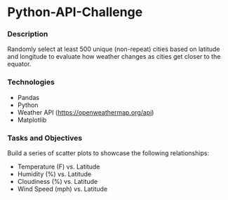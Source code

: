 # Python-API-Challenge

### Description

Randomly select at least 500 unique (non-repeat) cities based on latitude and longitude to evaluate how weather changes as 
cities get closer to the equator. 

### Technologies

- Pandas
- Python
- Weather API (https://openweathermap.org/api)
- Matplotlib

### Tasks and Objectives
Build a series of scatter plots to showcase the following relationships:

- Temperature (F) vs. Latitude
- Humidity (%) vs. Latitude
- Cloudiness (%) vs. Latitude
- Wind Speed (mph) vs. Latitude
